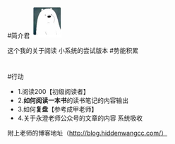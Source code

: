 #简介君
![](./_image/2017-02-19-10-24-27.jpg)

这个我的关于阅读 小系统的尝试版本
#势能积累
#

#行动
- 1.阅读200【初级阅读者】
- 2.**如何阅读一本书**的读书笔记的内容输出
- 3.如何**复盘**【参考成甲老师】
- 4.关于永澄老师公众号的文章的内容 系统吸收

附上老师的博客地址（http://blog.hiddenwangcc.com/）
